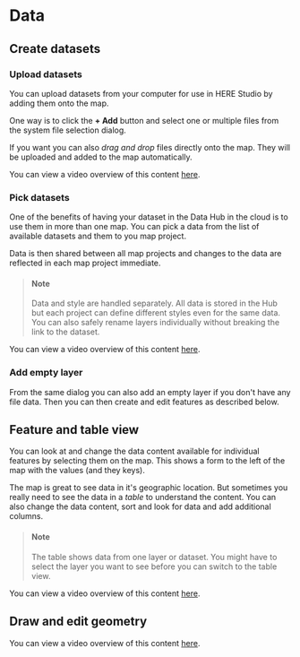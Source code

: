 # Data

## Create datasets

### Upload datasets

You can upload datasets from your computer for use in HERE Studio by adding them 
onto the map.

One way is to click the **+ Add** button and select one or multiple files
from the system file selection dialog. 

If you want you can also _drag and drop_ files directly onto the map. They
will be uploaded and added to the map automatically.

You can view a video overview of this content [here](https://www.here.xyz/assets/videos/upload-datasets.mp4).

### Pick datasets

One of the benefits of having your dataset in the Data Hub in the cloud
is to use them in more than one map. You can pick a data from the list
of available datasets and them to you map project.

Data is then shared between all map projects and changes to the data are
reflected in each map project immediate.


> #### Note
> Data and style are handled separately. All data is stored in the Hub
> but each project can define different styles even for the same data.
> You can also safely rename layers individually without breaking the 
> link to the dataset. 
    


You can view a video overview of this content [here](https://www.here.xyz/assets/videos/pick-datasets.mp4).

### Add empty layer

From the same dialog you can also add an empty layer if you don't have any 
file data. Then you can then create and edit features as described below.

## Feature and table view

You can look at and change the data content available for individual 
features by selecting them on the map. This shows a form to the left of the
map with the values (and they keys).

The map is great to see data in it's geographic location. But sometimes you
really need to see the data in a _table_ to understand the content. 
You can also change the data content, sort and look for data and add 
additional columns.


> #### Note
> The table shows data from one layer or dataset. You might have to
> select the layer you want to see before you can switch to the table view.


You can view a video overview of this content [here](https://www.here.xyz/assets/videos/data-table.mp4).

## Draw and edit geometry

You can view a video overview of this content [here](https://www.here.xyz/assets/videos/draw-geometry.mp4).